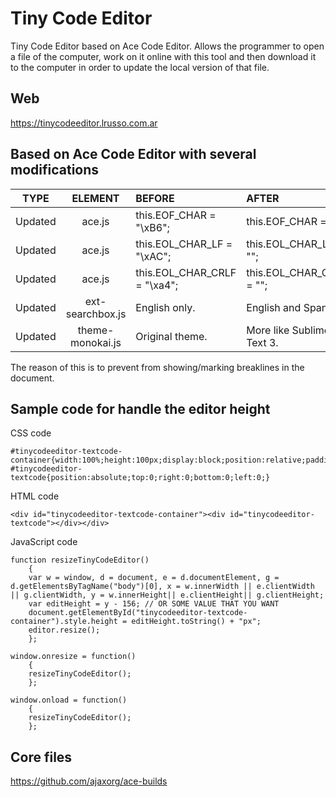 # Tiny Code Editor

Tiny Code Editor based on Ace Code Editor. Allows the programmer to open a file of the computer, work on it online with this tool and then download it to the computer in order to update the local version of that file.

## Web

https://tinycodeeditor.lrusso.com.ar

## Based on Ace Code Editor with several modifications

| TYPE | ELEMENT | BEFORE | AFTER |
| :------------: | :------------: | :------------ | :------------ |
| Updated | ace.js | this.EOF_CHAR = "\xB6"; | this.EOF_CHAR = ""; |
| Updated | ace.js | this.EOL_CHAR_LF = "\xAC"; | this.EOL_CHAR_LF = ""; |
| Updated | ace.js | this.EOL_CHAR_CRLF = "\xa4"; | this.EOL_CHAR_CRLF = ""; |
| Updated | ext-searchbox.js | English only. | English and Spanish. |
| Updated | theme-monokai.js | Original theme. | More like Sublime Text 3. |

The reason of this is to prevent from showing/marking breaklines in the document.

## Sample code for handle the editor height

CSS code
```
#tinycodeeditor-textcode-container{width:100%;height:100px;display:block;position:relative;padding:0;margin:0}
#tinycodeeditor-textcode{position:absolute;top:0;right:0;bottom:0;left:0;}
```

HTML code
```
<div id="tinycodeeditor-textcode-container"><div id="tinycodeeditor-textcode"></div></div>
```

JavaScript code
```
function resizeTinyCodeEditor()
    {
    var w = window, d = document, e = d.documentElement, g = d.getElementsByTagName("body")[0], x = w.innerWidth || e.clientWidth || g.clientWidth, y = w.innerHeight|| e.clientHeight|| g.clientHeight;
    var editHeight = y - 156; // OR SOME VALUE THAT YOU WANT
    document.getElementById("tinycodeeditor-textcode-container").style.height = editHeight.toString() + "px";
    editor.resize();
    };

window.onresize = function()
    {
    resizeTinyCodeEditor();
    };

window.onload = function()
    {
    resizeTinyCodeEditor();
    };
```

## Core files
https://github.com/ajaxorg/ace-builds
